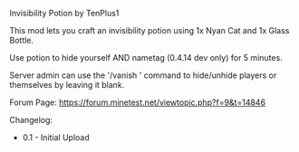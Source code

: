
Invisibility Potion by TenPlus1

This mod lets you craft an invisibility potion using 1x Nyan Cat and 1x Glass Bottle.

Use potion to hide yourself AND nametag (0.4.14 dev only) for 5 minutes.

Server admin can use the '/vanish <name>' command to hide/unhide players or themselves by leaving it blank.

Forum Page: https://forum.minetest.net/viewtopic.php?f=9&t=14846

Changelog:

 - 0.1 - Initial Upload
